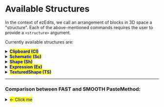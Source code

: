 # Available Structures

In the context of ezEdits, we call an arrangement of blocks in 3D space a "structure". Each of the above-mentioned commands requires the user to provide a `<structure>` argument.

Currently available structures are:

<details>

<summary><mark style="color:blue;"><strong>Clipboard (Cl)</strong></mark></summary>

A structure based on your current WorldEdit Clipboard (//copy).

Syntax: <mark style="color:orange;">`Clipboard`</mark>

Abbr.: <mark style="color:orange;">`Cl`</mark>

Options:

* <mark style="color:blue;">**Origin (O)**</mark>. Defaults to INHERENT.
  * INHERENT (I) will use the position it was copied at
  * CENTER (C) will use the geometric center of the clipboard
* <mark style="color:blue;">**PasteMethod (PM**</mark><mark style="color:blue;">)</mark>. Defaults to FAST. See [#comparison-between-fast-and-smooth-pastemethod](available-structures.md#comparison-between-fast-and-smooth-pastemethod "mention")
  * FAST (fast): Default unaltered pasting of clipboards, like //paste
  * SMOOTHED (smooth): Applies interpolation when the placement cannot be matched into the world grid, e.g. when placing with a 45° rotated orientation. Has a slightly more smoothed look to it, which may preferred for freely rotated placements.
  * See [#comparison-between-fast-and-smooth-pastemethod](available-structures.md#comparison-between-fast-and-smooth-pastemethod "mention")

- Example: <mark style="color:orange;">`Clipboard(Origin:INHERENT,PasteMethod:SMOOTHED)`</mark> <mark style="color:orange;"></mark><mark style="color:orange;">or</mark> <mark style="color:orange;"></mark><mark style="color:orange;">`Cl(O:I,PM:smooth)`</mark>

</details>

<details>

<summary><mark style="color:blue;"><strong>Schematic (Sc)</strong></mark></summary>

A structure based on a schematic file.

Syntax: <mark style="color:orange;">`Schematic(Filename:<name>,...)`</mark>

Abbr.: <mark style="color:orange;">`Sc(N:<name>,...)`</mark>

Mandatory parameters:

* <mark style="color:orange;">**Filename (N)**</mark>. The filename of the schematic you want to place.

Options:

* <mark style="color:blue;">**Format (F)**</mark>. Format of the schematic file. Defaults to sponge.3 (or FAWE's fast if you're using FAWE). The default value should work for the majority of cases.
* <mark style="color:blue;">**Origin (O)**</mark>. Defaults to INHERENT.
  * INHERENT (I) will use the position it was copied at.
  * CENTER (C) will use the center of the clipboard's region as the origin instead.
* <mark style="color:blue;">**PasteMethod (PM**</mark><mark style="color:blue;">)</mark>. Defaults to FAST.&#x20;
  * FAST (fast): Default unaltered pasting of clipboards, like //paste
  * SMOOTHED (smooth): Applies interpolation when the placement cannot be matched into the world grid, e.g. when placing with a 45° rotated orientation. Has a slightly more smoothed look to it, which may preferred for freely rotated placements.
  * See  [#comparison-between-fast-and-smooth-pastemethod](available-structures.md#comparison-between-fast-and-smooth-pastemethod "mention")&#x20;

</details>

<details>

<summary><mark style="color:blue;"><strong>Shape (Sh)</strong></mark></summary>

An expression-based shape. EzEdits provides plenty of predefined ones. Material defined by a pattern.

Syntax: <mark style="color:orange;">`Shape(Shape:<shape>,Pattern:<pattern>)`</mark>

Abbr.: <mark style="color:orange;">`Sh(S:<shape>,P:<pattern>)`</mark>

Mandatory Parameters:

* <mark style="color:orange;">**Shape (S)**</mark>. Well, defines the shape of the Shape structure. Additional parameters are given within the parenthesis after. Available shapes are:
  * Cone
    * ![](../../.gitbook/assets/StructuresShapesCone.png)
  * Cuboid
    * ![](../../.gitbook/assets/StructuresShapesCuboid.png)
  * Curl
    * ![](../../.gitbook/assets/StructuresShapesCurl.png)
  * Cylinder
    * ![](../../.gitbook/assets/StructuresShapesCylinder.png)
  * Ellipsoid
    * ![](../../.gitbook/assets/StructuresShapesEllipsoid.png)
  * Fur
    * ![](../../.gitbook/assets/StructuresShapesFur.png)
  * Jellybean
    * ![](../../.gitbook/assets/StructuresShapesJellybean.png)
  * Leaf
    * ![](../../.gitbook/assets/StructuresShapesLeaf.png)
  * Lemon
    * ![](../../.gitbook/assets/StructuresShapesLemon.png)
  * Onion
    * ![](../../.gitbook/assets/StructuresShapesOnion.png)
  * Polygon(_Sides_)
    * ![](../../.gitbook/assets/StructuresShapesPolygon.gif)
  * Pyramid(_Sides_)
    * ![](../../.gitbook/assets/StructuresShapesPyramid.gif)
  * Supersphere(_Exponent_)
    * ![](../../.gitbook/assets/StructuresShapesSupersphere.gif)
  * Tetrahedron
    * ![](../../.gitbook/assets/StructuresShapesTetrahedron.png)
  * Torus(_Thickness_)
    * ![](../../.gitbook/assets/StructuresShapesTorus.gif)
  * \=_\<expression>_
    * In addition to predefined shapes, you can also define your own shape with a WorldEdit expression.
    * For example, this expression will create spirals:\
      `Shape(S:=x+=sin(2*pi*y)/2;z+=cos(2*pi*y)/2;x*x+z*z<0.3^2`
* <mark style="color:orange;">**Pattern (P)**</mark>. The pattern which the shape should be made of.
  * Note: Commas `,` being part of the argument breaks the input parser. If you want to use a pattern that uses commas then you need to put your Pattern argument in quotes: E.g. `Sh(S:Cone,Pattern:`**`"dirt,diamond_block"`**`)`



</details>

<details>

<summary><mark style="color:blue;"><strong>Expression (Ex)</strong></mark></summary>

An expression-based shape. One expression defines both the shape and the texturing.

Syntax: <mark style="color:orange;">`Expression(Expression:=<expression>,Palette:<palette>)`</mark>

Abbr.: <mark style="color:orange;">`Ex(E:=<expression>,P:<palette>)`</mark>

Mandatory Parameters:

* <mark style="color:orange;">**Expression (E)**</mark>. Input variables are `x`, `y`, and `z`, all between \[-1,1]. `x=0`,`y=0`,`z=0` is the origin of the structure.
  * If the expression f(x,y,z) evaluates as _f_≤_0_, 0 or negative, then the position will be air.
  * If it evaluates as _1>f>0_, between 0 and 1, then the according palette block is placed.&#x20;
  * Otherwise, any value 1 or larger will place the last palette block.
*   <mark style="color:orange;">**Palette (P)**</mark>. The set of blocks of which the structure should be made of.

    * Note: Commas `,` being part of the argument breaks the input parser. If you want to use a palette that uses commas then you need to put your Palette argument in quotes: E.g. `Ex(E:=y*.5+.5,Palette:`**`"##GlowOrange,-##GlowPurple"`**`)`



</details>

<details>

<summary><mark style="color:blue;"><strong>TexturedShape (TS)</strong></mark></summary>

An expression-based shape with an expression-based texturing. The Shape parameter defines its shape. The Palette and Texturing-Shape parameters define its material.

Syntax: <mark style="color:orange;">`TexturedShape(Shape:<shape>,TexturingShape:<shape>,Palette:<palette>)`</mark>

Abbr.: <mark style="color:orange;">`TS(S:<shape>,T:<shape>,P:<palette>)`</mark>

Mandatory Parameters:

* <mark style="color:orange;">**Shape (S)**</mark>. See [Shape Structure](available-structures.md#shape-sh).
* <mark style="color:orange;">**TexturingShape (T)**</mark>. Defines which parts of the shape are painted with which blocks of the palette. Accepts a shape, just like the Shape Parameter.
*   <mark style="color:orange;">**Palette (P)**</mark><mark style="color:orange;">.</mark>  The set of blocks of which the shape should be made of.

    * Note: Commas `,` being part of the argument breaks the input parser. If you want to use a palette that uses commas then you need to put your Palette argument in quotes: E.g. `TS(S:Cone,T:=y*.5+.5;Palette:`**`"dirt,diamond_block"`**`)`



</details>

***

### Comparison between FAST and SMOOTH PasteMethod:

<details>

<summary><mark style="color:blue;">&#x3C;-   Click me</mark></summary>

Let's say this is our clipboard or our schematic:

* ![](../../.gitbook/assets/StructuresPasteMethod_example1.png)

Here's how it would look pasted at an odd angle when using

* `PasteMethod:FAST`
  * ![](../../.gitbook/assets/StructuresPasteMethod_example2.png)
* vs `PasteMethod:SMOOTHED`
  * ![](../../.gitbook/assets/StructuresPasteMethod_example3.png)

Or when pasted a significantly larger size:

* `PasteMethod:FAST`
  * ![](../../.gitbook/assets/StructuresPasteMethod_example4.png)
* vs `PasteMethod:SMOOTHED`
  * ![](../../.gitbook/assets/StructuresPasteMethod_example5.png)

There's also an additional parameter to the SMOOTHED PasteMethod: The `FillBias`. It allows you to specify whether the tool should try to place _more_ blocks or try to place _less_ blocks. This could be particularly helpful for e.g., particularly thin structures.

Let's say this is our clipboard/schematic now.

* A curved one-block thick sheet:
  * ![](../../.gitbook/assets/StructuresPasteMethod_example6.png)

Here's how _it_ would look pasted at an odd angle when using `//paste` or

* `PasteMethod:FAST`
  * ![](../../.gitbook/assets/StructuresPasteMethod_example7.png)
* compared to `PasteMethod:SMOOTHED`&#x20;
  * ![](../../.gitbook/assets/StructuresPasteMethod_example9.png)
* compared to `PasteMethod:SMOOTHED,FillBias:3` (default FillBias is 1.0)
  * ![](../../.gitbook/assets/StructuresPasteMethod_example8.png)
* compared to a GIF going from `Fillbias:`**`0.25`** up to `Fillbias:`**`3.0`**
  * ![](../../.gitbook/assets/StructuresPasteMethod_example10.gif)

</details>

